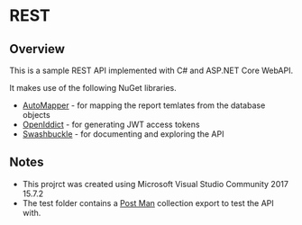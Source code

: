 ﻿# REST

## Overview

This is a sample REST API implemented with C# and ASP.NET Core WebAPI.

It makes use of the following NuGet libraries.

+ [AutoMapper](https://automapper.org/) - for mapping the report temlates from the database objects
+ [OpenIddict](https://github.com/openiddict/openiddict-core) - for generating JWT access tokens
+ [Swashbuckle](https://github.com/domaindrivendev/Swashbuckle.AspNetCore) - for documenting and exploring the API

## Notes
+ This projrct was created using Microsoft Visual Studio Community 2017 15.7.2
+ The test folder contains a [Post Man](https://www.getpostman.com/) collection export to test the API with.
